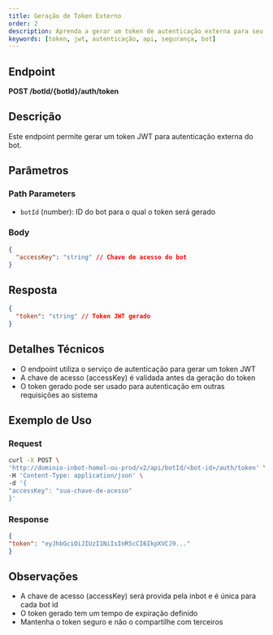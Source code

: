 ```yaml
---
title: Geração de Token Externo
order: 2
description: Aprenda a gerar um token de autenticação externa para seu bot de forma segura.
keywords: [token, jwt, autenticação, api, segurança, bot]
---
```


## Endpoint

**POST /botId/{botId}/auth/token**

## Descrição

Este endpoint permite gerar um token JWT para autenticação externa do bot.

## Parâmetros

### Path Parameters

*   `botId` (number): ID do bot para o qual o token será gerado

### Body

```json
{
  "accessKey": "string" // Chave de acesso do bot
}
```

## Resposta

```json
{
  "token": "string" // Token JWT gerado
}
```

## Detalhes Técnicos

*   O endpoint utiliza o serviço de autenticação para gerar um token JWT
*   A chave de acesso (accessKey) é validada antes da geração do token
*   O token gerado pode ser usado para autenticação em outras requisições ao sistema

## Exemplo de Uso

### Request

```bash
curl -X POST \
'http://dominio-inbot-homol-ou-prod/v2/api/botId/<bot-id>/auth/token' \
-H 'Content-Type: application/json' \
-d '{
"accessKey": "sua-chave-de-acesso"
}'
```

### Response

```json
{
"token": "eyJhbGciOiJIUzI1NiIsInR5cCI6IkpXVCJ9..."
}
```

## Observações

*   A chave de acesso (accessKey) será provida pela inbot e é única para cada bot id
*   O token gerado tem um tempo de expiração definido
*   Mantenha o token seguro e não o compartilhe com terceiros


